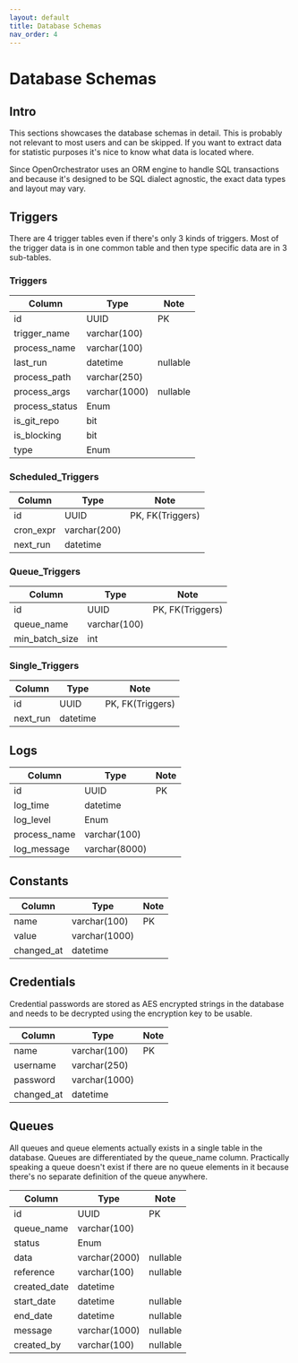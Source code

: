 ```yaml
---
layout: default
title: Database Schemas
nav_order: 4
---
```


# Database Schemas

## Intro

This sections showcases the database schemas in detail. This is probably not
relevant to most users and can be skipped. If you want to extract data for
statistic purposes it's nice to know what data is located where.

Since OpenOrchestrator uses an ORM engine to handle SQL transactions
and because it's designed to be SQL dialect agnostic, the exact data types
and layout may vary.

## Triggers

There are 4 trigger tables even if there's only 3 kinds of triggers. Most of the trigger
data is in one common table and then type specific data are in 3 sub-tables.

### Triggers

| Column         | Type          | Note     |
| -------------- | ------------- | -------- |
| id             | UUID          | PK       |
| trigger_name   | varchar(100)  |          |
| process_name   | varchar(100)  |          |
| last_run       | datetime      | nullable |
| process_path   | varchar(250)  |          |
| process_args   | varchar(1000) | nullable |
| process_status | Enum          |          |
| is_git_repo    | bit           |          |
| is_blocking    | bit           |          |
| type           | Enum          |          |

### Scheduled_Triggers

| Column    | Type         | Note             |
| --------- | ------------ | ---------------- |
| id        | UUID         | PK, FK(Triggers) |
| cron_expr | varchar(200) |                  |
| next_run  | datetime     |                  |

### Queue_Triggers

| Column         | Type         | Note             |
| -------------- | ------------ | ---------------- |
| id             | UUID         | PK, FK(Triggers) |
| queue_name     | varchar(100) |                  |
| min_batch_size | int          |                  |

### Single_Triggers

| Column   | Type     | Note             |
| -------- | -------- | ---------------- |
| id       | UUID     | PK, FK(Triggers) |
| next_run | datetime |                  |

## Logs

| Column       | Type          | Note |
| ------------ | ------------- | ---- |
| id           | UUID          | PK   |
| log_time     | datetime      |      |
| log_level    | Enum          |      |
| process_name | varchar(100)  |      |
| log_message  | varchar(8000) |      |

## Constants

| Column     | Type          | Note |
| ---------- | ------------- | ---- |
| name       | varchar(100)  | PK   |
| value      | varchar(1000) |      |
| changed_at | datetime      |      |

## Credentials

Credential passwords are stored as AES encrypted strings in the database and
needs to be decrypted using the encryption key to be usable.

| Column     | Type          | Note |
| ---------- | ------------- | ---- |
| name       | varchar(100)  | PK   |
| username   | varchar(250)  |      |
| password   | varchar(1000) |      |
| changed_at | datetime      |      |

## Queues

All queues and queue elements actually exists in a single table in the database. Queues
are differentiated by the queue_name column. Practically speaking a queue doesn't exist
if there are no queue elements in it because there's no separate definition of the queue
anywhere.

| Column       | Type          | Note     |
| ------------ | ------------- | -------- |
| id           | UUID          | PK       |
| queue_name   | varchar(100)  |          |
| status       | Enum          |          |
| data         | varchar(2000) | nullable |
| reference    | varchar(100)  | nullable |
| created_date | datetime      |          |
| start_date   | datetime      | nullable |
| end_date     | datetime      | nullable |
| message      | varchar(1000) | nullable |
| created_by   | varchar(100)  | nullable |